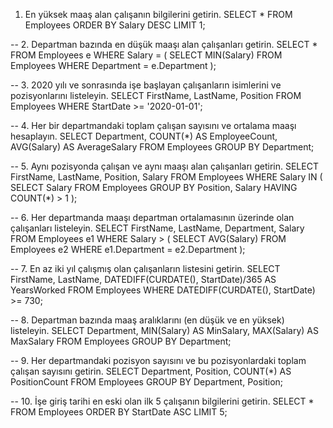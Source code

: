 1. En yüksek maaş alan çalışanın bilgilerini getirin.
SELECT * FROM Employees
ORDER BY Salary DESC
LIMIT 1;

-- 2. Departman bazında en düşük maaşı alan çalışanları getirin.
SELECT * FROM Employees e
WHERE Salary = (
    SELECT MIN(Salary) 
    FROM Employees 
    WHERE Department = e.Department
);

-- 3. 2020 yılı ve sonrasında işe başlayan çalışanların isimlerini ve pozisyonlarını listeleyin.
SELECT FirstName, LastName, Position 
FROM Employees 
WHERE StartDate >= '2020-01-01';

-- 4. Her bir departmandaki toplam çalışan sayısını ve ortalama maaşı hesaplayın.
SELECT Department, COUNT(*) AS EmployeeCount, AVG(Salary) AS AverageSalary
FROM Employees
GROUP BY Department;

-- 5. Aynı pozisyonda çalışan ve aynı maaşı alan çalışanları getirin.
SELECT FirstName, LastName, Position, Salary 
FROM Employees
WHERE Salary IN (
    SELECT Salary 
    FROM Employees 
    GROUP BY Position, Salary 
    HAVING COUNT(*) > 1
);

-- 6. Her departmanda maaşı departman ortalamasının üzerinde olan çalışanları listeleyin.
SELECT FirstName, LastName, Department, Salary 
FROM Employees e1
WHERE Salary > (
    SELECT AVG(Salary) 
    FROM Employees e2 
    WHERE e1.Department = e2.Department
);

-- 7. En az iki yıl çalışmış olan çalışanların listesini getirin.
SELECT FirstName, LastName, DATEDIFF(CURDATE(), StartDate)/365 AS YearsWorked
FROM Employees
WHERE DATEDIFF(CURDATE(), StartDate) >= 730;

-- 8. Departman bazında maaş aralıklarını (en düşük ve en yüksek) listeleyin.
SELECT Department, MIN(Salary) AS MinSalary, MAX(Salary) AS MaxSalary
FROM Employees
GROUP BY Department;

-- 9. Her departmandaki pozisyon sayısını ve bu pozisyonlardaki toplam çalışan sayısını getirin.
SELECT Department, Position, COUNT(*) AS PositionCount
FROM Employees
GROUP BY Department, Position;

-- 10. İşe giriş tarihi en eski olan ilk 5 çalışanın bilgilerini getirin.
SELECT * FROM Employees
ORDER BY StartDate ASC
LIMIT 5;
